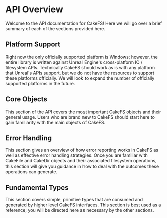 # API Overview
Welcome to the API documentation for CakeFS! Here we will go over a brief summary of each of the sections provided here.

## Platform Support
Right now the only officially supported platform is Windows; however, the entire library is written against Unreal Engine's cross-platform IO / filesystem APIs. Technically CakeFS should work as is with any platform that Unreal's APIs support, but we do not have the resources to support these platforms officially. We will look to expand the number of officially supported platforms in the future.

## Core Objects
This section of the API covers the most important CakeFS objects and their general usage. Users who are brand new to CakeFS should start here to gain familiarity with the main objects of CakeFS.

## Error Handling
This section gives an overview of how error reporting works in CakeFS as well as effective error handling strategies. Once you are familiar with CakeFile and CakeDir objects and their associated filesystem operations, this section will give you guidance in how to deal with the outcomes these operations can generate.

## Fundamental Types
This section covers simple, primitive types that are consumed and generated by higher level CakeFS interfaces. This section is best used as a reference; you will be directed here as necessary by the other sections. 
